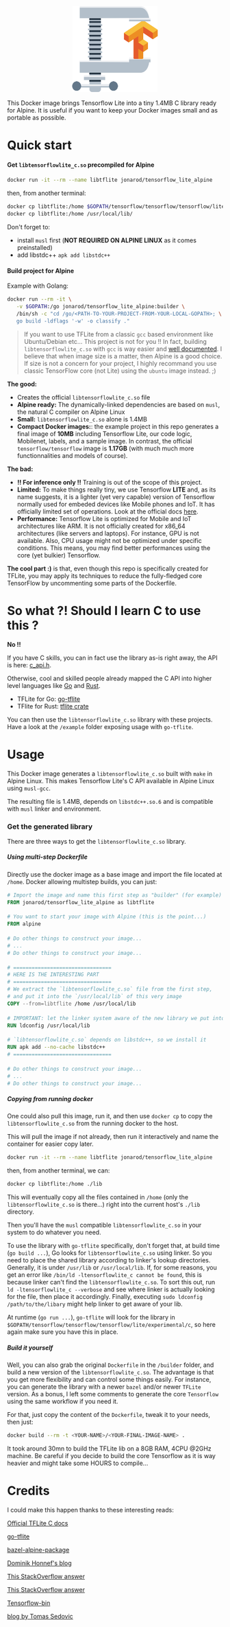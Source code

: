 <p align="center">
    <img src="./assets/tflite_compress.svg" width="200" height="200" alt="TensorFlow Lite compressed" />
</p>


This Docker image brings Tensorflow Lite into a tiny 1.4MB C library ready for Alpine.
It is useful if you want to keep your Docker images small and as portable as possible.


# Quick start

#### Get `libtensorflowlite_c.so` precompiled for Alpine
```bash
docker run -it --rm --name libtflite jonarod/tensorflow_lite_alpine
```
then, from another terminal:

```bash
docker cp libtflite:/home $GOPATH/tensorflow/tensorflow/tensorflow/lite/experimental/c/
docker cp libtflite:/home /usr/local/lib/
```

Don't forget to:
- install `musl` first (**NOT REQUIRED ON ALPINE LINUX** as it comes preinstalled)
- add libstdc++ `apk add libstdc++`

#### Build project for Alpine

Example with Golang:

```bash
docker run --rm -it \
   -v $GOPATH:/go jonarod/tensorflow_lite_alpine:builder \
   /bin/sh -c "cd /go/<PATH-TO-YOUR-PROJECT-FROM-YOUR-LOCAL-GOPATH>; \
   go build -ldflags '-w' -o classify ."
```


> If you want to use TFLite from a classic `gcc` based environment like Ubuntu/Debian etc... This project is not for you !! In fact, building `libtensorflowlite_c.so` with `gcc` is way easier and [well documented](https://stackoverflow.com/questions/55107823/how-to-build-tensorflow-lite-with-c-api-support). I believe that when image size is a matter, then Alpine is a good choice. If size is not a concern for your project, I highly recommand you use classic TensorFlow core (not Lite) using the `ubuntu` image instead. ;)


**The good:**
- Creates the official `libtensorflowlite_c.so` file
- **Alpine ready:** The dynamically-linked dependencies are based on `musl`, the natural C compiler on Alpine Linux
- **Small:** `libtensorflowlite_c.so` alone is 1.4MB
- **Compact Docker images:**: the example project in this repo generates a final image of **10MB** including Tensorflow Lite, our code logic, Mobilenet, labels, and a sample image. In contrast, the official `tensorflow/tensorflow` image is **1.17GB** (with much much more functionnalities and models of course).


**The bad:**
- **!! For inference only !!** Training is out of the scope of this project.
- **Limited:** To make things really tiny, we use Tensorflow **LITE** and, as its name suggests, it is a lighter (yet very capable) version of Tensorflow normally used for embeded devices like Mobile phones and IoT. It has officially limited set of operations. Look at the official docs [here](https://www.tensorflow.org/lite).
- **Performance:** Tensorflow Lite is optimized for Mobile and IoT architectures like ARM. It is not officially created for x86_64 architectures (like servers and laptops). For instance, GPU is not available. Also, CPU usage might not be optimized under specific conditions. This means, you may find better performances using the core (yet bulkier) Tensorflow.

**The cool part :)** is that, even though this repo is specifically created for TFLite, you may apply its techniques to reduce the fully-fledged core TensorFlow by uncommenting some parts of the Dockerfile.


# So what ?! Should I learn C to use this ?

**No !!**

If you have C skills, you can in fact use the library as-is right away, the API is here: [c_api.h](https://github.com/tensorflow/tensorflow/blob/master/tensorflow/c/c_api.h).

Otherwise, cool and skilled people already mapped the C API into higher level languages like [Go](https://golang.org/) and [Rust](https://www.rust-lang.org/).

- TFLite for Go: [go-tflite](https://github.com/mattn/go-tflite)
- TFlite for Rust: [tflite crate](https://crates.io/crates/tflite)

You can then use the `libtensorflowlite_c.so` library with these projects. Have a look at the `/example` folder exposing usage with `go-tflite`.


# Usage

This Docker image generates a `libtensorflowlite_c.so` built with `make` in Alpine Linux. This makes Tensorflow Lite's C API available in Alpine Linux using `musl-gcc`.

The resulting file is 1.4MB, depends on `libstdc++.so.6` and is compatible with `musl` linker and environment.


### Get the generated library

There are three ways to get the `libtensorflowlite_c.so` library.

##### Using multi-step Dockerfile

Directly use the docker image as a base image and import the file located at `/home`. Docker allowing multistep builds, you can just:


```Dockerfile
# Import the image and name this first step as "builder" (for example)
FROM jonarod/tensorflow_lite_alpine as libtflite

# You want to start your image with Alpine (this is the point...)
FROM alpine

# Do other things to construct your image...
# ...
# Do other things to construct your image...

# ================================
# HERE IS THE INTERESTING PART
# ================================
# We extract the `libtensorflowlite_c.so` file from the first step, 
# and put it into the `/usr/local/lib` of this very image
COPY --from=libtflite /home /usr/local/lib

# IMPORTANT: let the linker system aware of the new library we put into /usr/local/lib
RUN ldconfig /usr/local/lib

# `libtensorflowlite_c.so` depends on libstdc++, so we install it
RUN apk add --no-cache libstdc++
# ================================

# Do other things to construct your image...
# ...
# Do other things to construct your image...

```

##### Copying from running docker

One could also pull this image, run it, and then use `docker cp` to copy the `libtensorflowlite_c.so` from the running docker to the host.

This will pull the image if not already, then run it interactively and name the container for easier copy later.

```bash
docker run -it --rm --name libtflite jonarod/tensorflow_lite_alpine
```
then, from another terminal, we can: 

```bash
docker cp libtflite:/home ./lib
```

This will eventually copy all the files contained in `/home` (only the `libtensorflowlite_c.so` is there...) right into the current host's `./lib` directory.

Then you'll have the `musl` compatible `libtensorflowlite_c.so` in your system to do whatever you need.

To use the library with `go-tflite` specifically, don't forget that, at build time (`go build ...`), Go looks for `libtensorflowlite_c.so` using linker. So you need to place the shared library according to linker's lookup directories. Generally, it is under `/usr/lib` or `/usr/local/lib`. If, for some reasons, you get an error like `/bin/ld -ltensorflowlite_c cannot be found`, this is because linker can't find the `libtensorflowlite_c.so`. To sort this out, run `ld -ltensorflowlite_c --verbose` and see where linker is actually looking for the file, then place it accordingly. Finally, executing `sudo ldconfig /path/to/the/libary` might help linker to get aware of your lib.

At runtime (`go run ...`), `go-tflite` will look for the library in `$GOPATH/tensorflow/tensorflow/tensorflow/lite/experimental/c`, so here again make sure you have this in place.


##### Build it yourself

Well, you can also grab the original `Dockerfile` in the `/builder` folder, and build a new version of the `libtensorflowlite_c.so`. The advantage is that you get more flexibility and can control some things easily. For instance, you can generate the library with a newer `bazel` and/or newer `TFLite` version. As a bonus, I left some comments to generate the core `Tensorflow` using the same workflow if you need it.

For that, just copy the content of the `Dockerfile`, tweak it to your needs, then just:

```bash
docker build --rm -t <YOUR-NAME>/<YOUR-FINAL-IMAGE-NAME> .
```

It took around 30mn to build the TFLite lib on a 8GB RAM, 4CPU @2GHz machine.
Be careful if you decide to build the core Tensorflow as it is way heavier and might take some HOURS to compile...


# Credits

I could make this happen thanks to these interesting reads:

[Official TFLite C docs](https://www.tensorflow.org/lite)

[go-tflite](https://github.com/mattn/go-tflite)

[bazel-alpine-package](https://github.com/davido/bazel-alpine-package)

[Dominik Honnef's blog](https://dominik.honnef.co/posts/2015/06/go-musl/)

[This StackOverflow answer](https://stackoverflow.com/questions/55125977/how-to-build-tensorflow-lite-as-a-static-library-and-link-to-it-from-a-separate/55144057#55144057)

[This StackOverflow answer](https://stackoverflow.com/questions/55107823/how-to-build-tensorflow-lite-with-c-api-support)

[Tensorflow-bin](https://github.com/PINTO0309/Tensorflow-bin)

[blog by Tomas Sedovic](https://aimlesslygoingforward.com/blog/2014/01/19/bundling-shared-libraries-on-linux/)